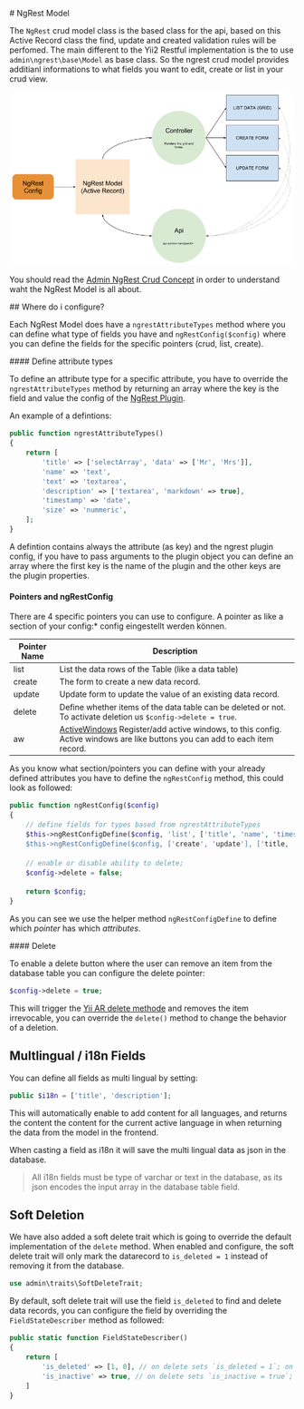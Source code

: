 # NgRest Model

The `NgRest` crud model class is the based class for the api, based on this Active Record class the find, update and created validation rules will be perfomed. The main different to the Yii2 Restful implementation is the to use `admin\ngrest\base\Model` as base class. So the ngrest crud model provides additianl informations to what fields you want to edit, create or list in your crud view.

![ngrest-crud](https://raw.githubusercontent.com/luyadev/luya/master/docs/guide1.0/img/ngrest-crud.png "NgRest Image")

You should read the [Admin NgRest Crud Concept](app-admin-module-ngrest.md) in order to understand waht the NgRest Model is all about.

## Where do i configure?

Each NgRest Model does have a `ngrestAttributeTypes` method where you can define what type of fields you have and `ngRestConfig($config)` where you can define the fields for the specific pointers (crud, list, create).

#### Define attribute types

To define an attribute type for a specific attribute, you have to override the `ngrestAttributeTypes` method by returning an array where the key is the field and value the config of the [NgRest Plugin](ngrest-plugins.md).

An example of a defintions:

```php
public function ngrestAttributeTypes()
{
    return [
        'title' => ['selectArray', 'data' => ['Mr', 'Mrs']],
        'name' => 'text',
        'text' => 'textarea',
        'description' => ['textarea', 'markdown' => true],
        'timestamp' => 'date',
        'size' => 'nummeric',
    ];
}
```

A defintion contains always the attribute (as key) and the ngrest plugin config, if you have to pass arguments to the plugin object you can define an array where the first key is the name of the plugin and the other keys are the plugin properties.

#### Pointers and ngRestConfig

There are 4 specific pointers you can use to configure. A pointer as like a section of your config:* config eingestellt werden können.

|Pointer Name   |Description
|---       |---
|list      |List the data rows of the Table (like a data table)
|create    |The form to create a new data record.
|update    |Update form to update the value of an existing data record.
|delete    |Define whether items of the data table can be deleted or not. To activate deletion us `$config->delete = true`.
|aw        |[ActiveWindows](ngrest-activewindow.md) Register/add active windows, to this config. Active windows are like buttons you can add to each item record.

As you know what section/pointers you can define with your already defined attributes you have to define the `ngRestConfig` method, this could look as followed:

```php
public function ngRestConfig($config)
{
    // define fields for types based from ngrestAttributeTypes
    $this->ngRestConfigDefine($config, 'list', ['title', 'name', 'timestamp]);
    $this->ngRestConfigDefine($config, ['create', 'update'], ['title, 'name', 'text', 'desription', 'timestamp', 'size']);
    
    // enable or disable ability to delete;
    $config->delete = false; 
    
    return $config;
}
```

As you can see we use the helper method `ngRestConfigDefine` to define which *pointer* has which *attributes*.

#### Delete

To enable a delete button where the user can remove an item from the database table you can configure the delete pointer:

```php
$config->delete = true;
``` 

This will trigger the  [Yii AR delete methode](http://www.yiiframework.com/doc-2.0/yii-db-activerecord.html#delete()-detail) and removes the item irrevocable, you can override the `delete()` method to change the behavior of a deletion.

## Multlingual / i18n Fields

You can define all fields as multi lingual by setting:

```php
public $i18n = ['title', 'description'];
```

This will automatically enable to add content for all languages, and returns the content the content for the current active language in when returning the data from the model in the frontend.

When casting a field as i18n it will save the multi lingual data as json in the database.

> All i18n fields must be type of varchar or text in the database, as its json encodes the input array in the database table field.

## Soft Deletion 

We have also added a soft delete trait which is going to override the default implementation of the `delete` method. When enabled and configure, the soft delete trait will only mark the datarecord to `is_deleted = 1` instead of removing it from the database.

```php
use admin\traits\SoftDeleteTrait;
```

By default, soft delete trait will use the field `is_deleted` to find and delete data records, you can configure the field by overriding the `FieldStateDescriber` method as followed:

```php
public static function FieldStateDescriber()
{
	return [
	    'is_deleted' => [1, 0], // on delete sets `is_deleted = 1`; on find add where `where(['is_deleted' => 0]);`.
	    'is_inactive' => true, // on delete sets `is_inactive = true`; on find add where `where([is_inactive' => !true]);`.
	]
}
```